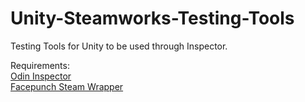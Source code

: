 # Unity-Steamworks-Testing-Tools
Testing Tools for Unity to be used through Inspector.

Requirements:
<br>
<a href="https://odininspector.com" target="_blank">Odin Inspector</a><br>
<a href="https://wiki.facepunch.com/steamworks/" target="_blank">Facepunch Steam Wrapper</a>
